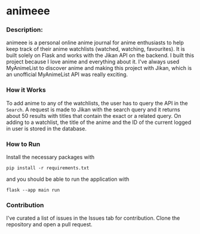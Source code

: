 # animeee

### Description:
animeee is a personal online anime journal for anime enthusiasts to help keep track of their anime watchlists (watched, watching, favourites). It is built solely on Flask and works with the Jikan API on the backend. I built this project because I love anime and everything about it. I've always used MyAnimeList to discover anime and making this project with Jikan, which is an unofficial MyAnimeList API was really exciting.

### How it Works
To add anime to any of the watchlists, the user has to query the API in the `Search`. A request is made to Jikan with the search query and it returns about 50 results with titles that contain the exact or a related query. On adding to a watchlist, the title of the anime and the ID of the current logged in user is stored in the database.

### How to Run
Install the necessary packages with 
```
pip install -r requirements.txt
```
and you should be able to run the application with
```
flask --app main run
```

### Contribution

I've curated a list of issues in the Issues tab for contribution. Clone the repository and open a pull request.

